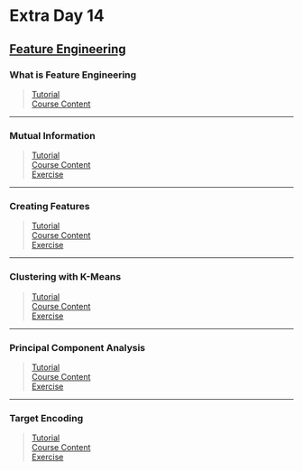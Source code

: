 # Extra Day 14

## [Feature Engineering](https://www.kaggle.com/learn/feature-engineering)

### What is Feature Engineering

> [Tutorial](https://www.kaggle.com/ryanholbrook/what-is-feature-engineering)<br>
> [Course Content](https://github.com/ZacksAmber/Kaggle-30-Days-of-ML/blob/main/Extra-Day-14/concrete-baseline.ipynb)

---

### Mutual Information

> [Tutorial](https://www.kaggle.com/ryanholbrook/mutual-information)<br>
> [Course Content](https://github.com/ZacksAmber/Kaggle-30-Days-of-ML/blob/main/Extra-Day-14/automobile-mutual-information.ipynb)<br>
> [Exercise](https://github.com/ZacksAmber/Kaggle-30-Days-of-ML/blob/main/Extra-Day-14/exercise-mutual-information.ipynb)

---

### Creating Features

> [Tutorial](https://www.kaggle.com/ryanholbrook/creating-features)<br>
> [Course Content](https://github.com/ZacksAmber/Kaggle-30-Days-of-ML/blob/main/Extra-Day-14/creating-features.ipynb)<br>
> [Exercise](https://github.com/ZacksAmber/Kaggle-30-Days-of-ML/blob/main/Extra-Day-14/exercise-creating-features.ipynb)

---


### Clustering with K-Means

> [Tutorial](https://www.kaggle.com/ryanholbrook/clustering-with-k-means)<br>
> [Course Content](https://github.com/ZacksAmber/Kaggle-30-Days-of-ML/blob/main/Extra-Day-14/clustering-with-k-means.ipynb)<br>
> [Exercise](https://github.com/ZacksAmber/Kaggle-30-Days-of-ML/blob/main/Extra-Day-14/exercise-clustering-with-k-means.ipynb)

---


### Principal Component Analysis

> [Tutorial](https://www.kaggle.com/ryanholbrook/principal-component-analysis)<br>
> [Course Content](https://github.com/ZacksAmber/Kaggle-30-Days-of-ML/blob/main/Extra-Day-14/principal-component-analysis.ipynb)<br>
> [Exercise](https://github.com/ZacksAmber/Kaggle-30-Days-of-ML/blob/main/Extra-Day-14/exercise-principal-component-analysis.ipynb)

---


### Target Encoding

> [Tutorial](https://www.kaggle.com/ryanholbrook/target-encoding)<br>
> [Course Content](https://github.com/ZacksAmber/Kaggle-30-Days-of-ML/blob/main/Extra-Day-14/target-encoding.ipynb)<br>
> [Exercise](https://github.com/ZacksAmber/Kaggle-30-Days-of-ML/blob/main/Extra-Day-14/exercise-target-encoding.ipynb)
